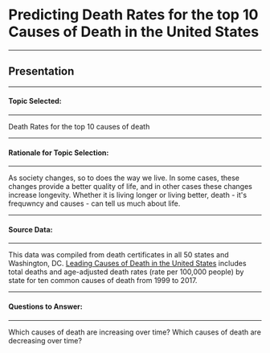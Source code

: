 # Predicting Death Rates for the top 10 Causes of Death in the United States

---
## Presentation

---
#### Topic Selected:
  
---
  Death Rates for the top 10 causes of death
  
---
#### Rationale for Topic Selection: 
  
---
As society changes, so to does the way we live. In some cases, these changes provide a better quality of life, and in other cases these changes increase longevity. Whether it is living longer or living better, death - it's frequwncy and causes - can tell us much about life.

---
#### Source Data: 
  
---
  This data was compiled from death certificates in all 50 states and Washington, DC. [Leading Causes of Death in the United States](https://www.kaggle.com/datasets/mattop/leading-causes-of-death-in-the-united-states) includes total deaths and age-adjusted death rates (rate per 100,000 people) by state for ten common causes of death from 1999 to 2017. 

---
#### Questions to Answer:

---
Which causes of death are increasing over time?
Which causes of death are decreasing over time?

